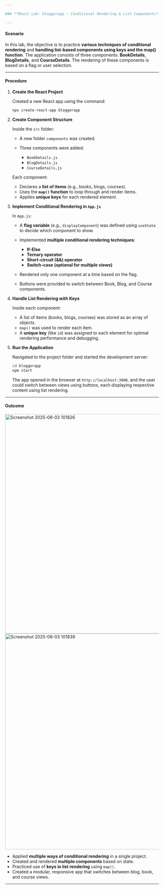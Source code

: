 ```yaml
---

### **React Lab: bloggerapp – Conditional Rendering & List Components**

---
```


#### **Scenario**

In this lab, the objective is to practice **various techniques of conditional rendering** and **handling list-based components using keys and the map() function**. The application consists of three components: **BookDetails**, **BlogDetails**, and **CourseDetails**. The rendering of these components is based on a flag or user selection.

---

#### **Procedure**

1. **Create the React Project**

   Created a new React app using the command:

   ```bash
   npx create-react-app bloggerapp
   ```

2. **Create Component Structure**

   Inside the `src` folder:

   * A new folder `components` was created.
   * Three components were added:

     * `BookDetails.js`
     * `BlogDetails.js`
     * `CourseDetails.js`

   Each component:

   * Declares a **list of items** (e.g., books, blogs, courses).
   * Uses the **`map()` function** to loop through and render items.
   * Applies **unique keys** for each rendered element.

3. **Implement Conditional Rendering in `App.js`**

   In `App.js`:

   * A **flag variable** (e.g., `displayComponent`) was defined using `useState` to decide which component to show.

   * Implemented **multiple conditional rendering techniques**:

     * **If-Else**
     * **Ternary operator**
     * **Short-circuit (&&) operator**
     * **Switch-case (optional for multiple views)**

   * Rendered only one component at a time based on the flag.

   * Buttons were provided to switch between Book, Blog, and Course components.

4. **Handle List Rendering with Keys**

   Inside each component:

   * A list of items (books, blogs, courses) was stored as an array of objects.
   * `map()` was used to render each item.
   * A **unique key** (like `id`) was assigned to each element for optimal rendering performance and debugging.

5. **Run the Application**

   Navigated to the project folder and started the development server:

   ```bash
   cd bloggerapp
   npm start
   ```

   The app opened in the browser at `http://localhost:3000`, and the user could switch between views using buttons, each displaying respective content using list rendering.

---

#### **Outcome**







<img width="1357" height="720" alt="Screenshot 2025-08-03 101826" src="https://github.com/user-attachments/assets/d2fa3fea-f722-4cf4-9c16-1c592d3f5f11" />






<img width="1358" height="708" alt="Screenshot 2025-08-03 101839" src="https://github.com/user-attachments/assets/e311cc3b-9b4c-4c49-ade4-c9325effcb0e" />







* Applied **multiple ways of conditional rendering** in a single project.
* Created and rendered **multiple components** based on state.
* Practiced use of **keys in list rendering** using `map()`.
* Created a modular, responsive app that switches between blog, book, and course views.

---
